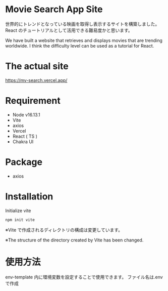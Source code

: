 # Movie Search App Site

世界的にトレンドとなっている映画を取得し表示するサイトを構築しました。
React のチュートリアルとして活用できる難易度かと思います。

We have built a website that retrieves and displays movies that are trending worldwide.
I think the difficulty level can be used as a tutorial for React.

# The actual site

https://mv-search.vercel.app/

# Requirement

- Node v16.13.1
- Vite
- axios
- Vercel
- React ( TS )
- Chakra UI

# Package

- axios

# Installation

Initialize vite

```
npm init vite
```

※Vite で作成されるディレクトリの構成は変更しています。

※The structure of the directory created by Vite has been changed.

# 使用方法

env-template 内に環境変数を設定することで使用できます。
ファイル名は.env で作成
